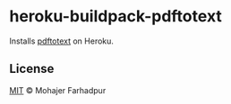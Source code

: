 # heroku-buildpack-pdftotext

Installs [pdftotext](https://www.xpdfreader.com/) on Heroku.

## License

[MIT](LICENSE) © Mohajer Farhadpur